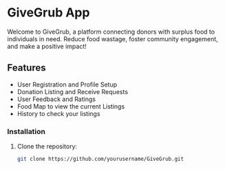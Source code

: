 # GiveGrub App

Welcome to GiveGrub, a platform connecting donors with surplus food to individuals in need. Reduce food wastage, foster community engagement, and make a positive impact!

## Features

- User Registration and Profile Setup
- Donation Listing and Receive Requests
- User Feedback and Ratings
- Food Map to view the current Listings
- History to check your listings

### Installation

1. Clone the repository:
   ```bash
   git clone https://github.com/yourusername/GiveGrub.git
